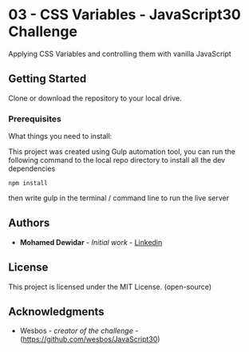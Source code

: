 # 03 - CSS Variables - JavaScript30 Challenge

Applying CSS Variables and controlling them with vanilla JavaScript

## Getting Started

Clone or download the repository to your local drive.

### Prerequisites

What things you need to install:

This project was created using Gulp automation tool, you can run the following command to the local repo directory to install all the dev dependencies 

```
npm install
```

then write gulp in the terminal / command line to run the live server

## Authors

* **Mohamed Dewidar** - *Initial work* - [Linkedin](https://www.linkedin.com/in/mohamed-dewidar-331252153/)

## License

This project is licensed under the MIT License. (open-source)

## Acknowledgments

* Wesbos - *creator of the challenge* - (https://github.com/wesbos/JavaScript30)
